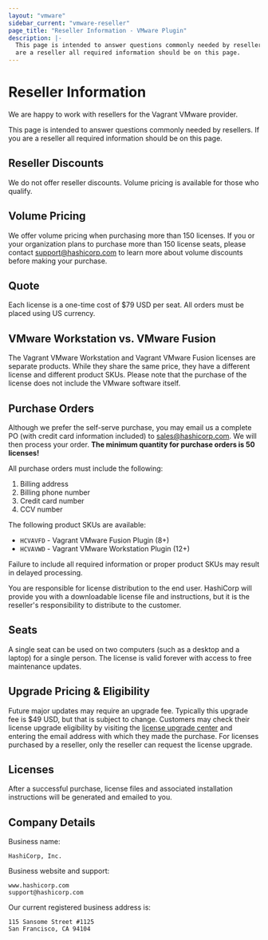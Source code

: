 ```yaml
---
layout: "vmware"
sidebar_current: "vmware-reseller"
page_title: "Reseller Information - VMware Plugin"
description: |-
  This page is intended to answer questions commonly needed by resellers. If you
  are a reseller all required information should be on this page.
---
```


# Reseller Information

We are happy to work with resellers for the Vagrant VMware provider.

This page is intended to answer questions commonly needed by resellers. If you
are a reseller all required information should be on this page.

## Reseller Discounts

We do not offer reseller discounts. Volume pricing is available for those who
qualify.

## Volume Pricing

We offer volume pricing when purchasing more than 150 licenses. If you or your
organization plans to purchase more than 150 license seats, please contact
support@hashicorp.com to learn more about volume discounts before making your
purchase.

## Quote

Each license is a one-time cost of $79 USD per seat. All orders must be placed
using US currency.

## VMware Workstation vs. VMware Fusion

The Vagrant VMware Workstation and Vagrant VMware Fusion licenses are separate
products. While they share the same price, they have a different license and
different product SKUs. Please note that the purchase of the license does not
include the VMware software itself.

## Purchase Orders

Although we prefer the self-serve purchase, you may email us a complete
PO (with credit card information included) to sales@hashicorp.com. We
will then process your order. **The minimum quantity for purchase orders is 50
licenses!**

All purchase orders must include the following:

1. Billing address
1. Billing phone number
1. Credit card number
1. CCV number

The following product SKUs are available:

- `HCVAVFD` - Vagrant VMware Fusion Plugin (8+)
- `HCVAVWD` - Vagrant VMware Workstation Plugin (12+)

Failure to include all required information or proper product SKUs may result in
delayed processing.

You are responsible for license distribution to the end user. HashiCorp will
provide you with a downloadable license file and instructions, but it is the
reseller's responsibility to distribute to the customer.

## Seats

A single seat can be used on two computers (such as a desktop and a laptop)
for a single person. The license is valid forever with access to free
maintenance updates.

## Upgrade Pricing &amp; Eligibility

Future major updates may require an upgrade fee. Typically this upgrade fee is
$49 USD, but that is subject to change. Customers may check their license
upgrade eligibility by visiting the
[license upgrade center](http://license.hashicorp.com/upgrade/vmware2015) and
entering the email address with which they made the purchase. For licenses
purchased by a reseller, only the reseller can request the license upgrade.

## Licenses

After a successful purchase, license files and associated installation
instructions will be generated and emailed to you.

## Company Details

Business name:

    HashiCorp, Inc.

Business website and support:

    www.hashicorp.com
    support@hashicorp.com

Our current registered business address is:

    115 Sansome Street #1125
    San Francisco, CA 94104
